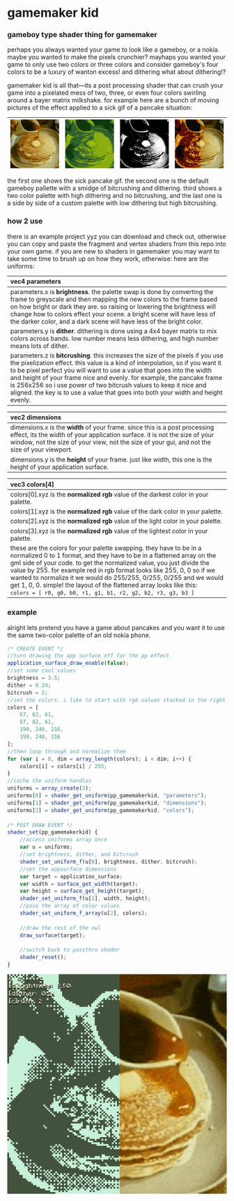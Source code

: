 # gamemaker kid

### gameboy type shader thing for gamemaker

perhaps you always wanted your game to look like a gameboy, or a nokia. maybe you wanted to make the pixels crunchier? mayhaps you wanted your game to only use two colors or three colors and consider gameboy's four colors to be a luxury of wanton excess! and dithering what about dithering!?

gamemaker kid is all that—its a post processing shader that can crush your game into a pixelated mess of two, three, or even four colors swirling around a bayer matrix milkshake. for example here are a bunch of moving pictures of the effect applied to a sick gif of a pancake situation:

| ![](https://github.com/attic-stuff/gamemaker-kid/blob/main/00.gif) | ![](https://github.com/attic-stuff/gamemaker-kid/blob/main/03.gif) | ![](https://github.com/attic-stuff/gamemaker-kid/blob/main/02.gif) | ![](https://github.com/attic-stuff/gamemaker-kid/blob/main/04.gif) |
| :----------------------------------------------------------: | :----------------------------------------------------------: | :----------------------------------------------------------: | :----------------------------------------------------------: |

the first one shows the sick pancake gif. the second one is the default gameboy pallette with a smidge of bitcrushing and dithering. third shows a two color palette with high dithering and no bitcrushing, and the last one is a side by side of a custom palette with low dithering but high bitcrushing.

### how 2 use

there is an example project yyz you can download and check out, otherwise you can copy and paste the fragment and vertex shaders from this repo into your own game. if you are new to shaders in gamemaker you may want to take some time to brush up on how they work, otherwise: here are the uniforms:

| vec4 parameters                                              |
| :----------------------------------------------------------- |
| parameters.x is **brightness**. the palette swap is done by converting the frame to greyscale and then mapping the new colors to the frame based on how bright or dark they are. so raising or lowering the brightness will change how to colors effect your scene. a bright scene will have less of the darker color, and a dark scene will have less of the bright color. |
| parameters.y is **dither**. dithering is done using a 4x4 bayer matrix to mix colors across bands. low number means less dithering, and high number means lots of dither. |
| parameters.z is **bitcrushing**. this increases the size of the pixels if you use the pixelization effect. this value is a kind of interpolation, so if you want it to be pixel perfect you will want to use a value that goes into the width and height of your frame nice and evenly. for example, the pancake frame is 256x256 so i use power of two bitcrush values to keep it nice and aligned. the key is to use a value that goes into both your width and height evenly. |

| vec2 dimensions                                              |
| :----------------------------------------------------------- |
| dimensions.x is the **width** of your frame. since this is a post processing effect, its the width of your application surface. it is not the size of your window, not the size of your view, not the size of your gui, and not the size of your viewport. |
| dimensions.y is the **height** of your frame. just like width, this one is the height of your application surface. |

| vec3 colors[4]                                               |
| :----------------------------------------------------------- |
| colors[0].xyz is the **normalized rgb** value of the darkest color in your palette. |
| colors[1].xyz is the **normalized rgb** value of the dark color in your palette. |
| colors[2].xyz is the **normalized rgb** value of the light color in your palette. |
| colors[3].xyz is the **normalized rgb** value of the lightest color in your palette. |
| these are the colors for your palette swapping. they have to be in a normalized 0 to 1 format, and they have to be in a flattened array on the gml side of your code. to get the normalized value, you just divide the value by 255. for example red in rgb format looks like 255, 0, 0 so if we wanted to normalize it we would do 255/255, 0/255, 0/255 and we would get 1, 0, 0. simple! the layout of the flattened array looks like this: <br />`colors = [ r0, g0, b0, r1, g1, b1, r2, g2, b2, r3, g3, b3 ]` |

### example

alright lets pretend you have a game about pancakes and you want it to use the same two-color palette of an old nokia phone.

```js
/* CREATE EVENT */
//turn drawing the app surface off for the pp effect
application_surface_draw_enable(false);
//set some cool values
brightness = 3.5;
dither = 0.24;
bitcrush = 2;
//set the colors. i like to start with rgb values stacked in the right order, darkest to lightest
colors = [
	67, 82, 61,
	67, 82, 61,
	199, 240, 216,
	199, 240, 216
];
//then loop through and normalize them
for (var i = 0, dim = array_length(colors); i < dim; i++) {
	colors[i] = colors[i] / 255;
}
//cache the uniform handles
uniforms = array_create(3);
uniforms[0] = shader_get_uniform(pp_gamemakerkid, "parameters");
uniforms[1] = shader_get_uniform(pp_gamemakerkid, "dimensions");
uniforms[2] = shader_get_uniform(pp_gamemakerkid, "colors");

/* POST DRAW EVENT */
shader_set(pp_gamemakerkid) {
    //access uniforms array once
    var u = uniforms;
	//set brightness, dither, and bitcrush
    shader_set_uniform_f(u[0], brightness, dither, bitcrush);
    //set the appsurface dimensions
	var target = application_surface;
    var width = surface_get_width(target);
    var height = surface_get_height(target);
    shader_set_uniform_f(u[1], width, height);
    //pass the array of color values
    shader_set_uniform_f_array(u[2], colors);
	
    //draw the rest of the owl
	draw_surface(target);
    
    //switch back to passthru shader
    shader_reset();
}
```

![](https://github.com/attic-stuff/gamemaker-kid/blob/main/insert.png)

